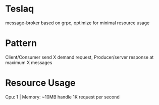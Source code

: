 # Teslaq
message-broker based on grpc, optimize for minimal resource usage   

# Pattern 
  Client/Consumer send X demand request,
  Producer/server response at maximum X messages  
  
 
# Resource Usage
  Cpu: 1  | Memory: ~10MB 
  handle 1K request per second
  
